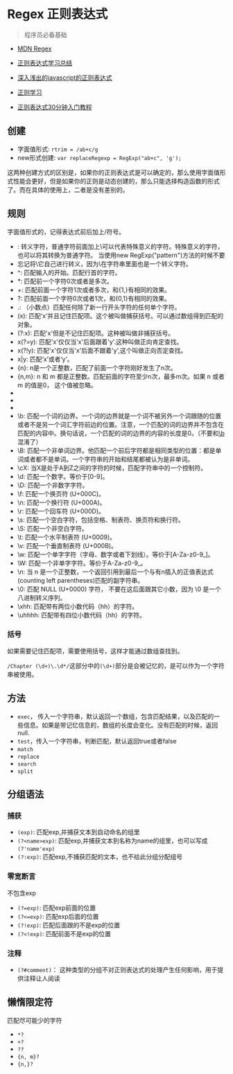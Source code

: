 # Regex 正则表达式

> 程序员必备基础

- [MDN Regex](https://developer.mozilla.org/zh-CN/docs/Web/JavaScript/Guide/Regular_Expressions)

- [正则表达式学习总结](https://segmentfault.com/a/1190000008766125)
- [深入浅出的javascript的正则表达式](http://web.jobbole.com/84450/)
- [正则学习](http://mp.weixin.qq.com/s/dVci7XH-xyd9FOdmVoJBDQ)
- [正则表达式30分钟入门教程](http://deerchao.net/tutorials/regex/regex.htm)

## 创建

- 字面值形式: `rtrim = /ab+c/g`
- new形式创建: `var replaceRegexp = RegExp("ab+c", 'g');`

这两种创建方式的区别是，如果你的正则表达式是可以确定的，那么使用字面值形式性能会更好，但是如果你的正则是动态创建的，那么只能选择构造函数的形式了。而在具体的使用上，二者是没有差别的。

## 规则

字面值形式的，记得表达式前后加上/符号。

- \: 转义字符，普通字符前面加上\可以代表特殊意义的字符。特殊意义的字符，也可以将其转换为普通字符。 当使用new RegExp("pattern")方法的时候不要
- 忘记将\它自己进行转义，因为\在字符串里面也是一个转义字符。
- ^: 匹配输入的开始。匹配行首的字符。
- *: 匹配前一个字符0次或者是多次。
- +: 匹配前面一个字符1次或者多次，和{1,}有相同的效果。
- ?: 匹配前面一个字符0次或者1次，和{0,1}有相同的效果。
- .: （小数点）匹配任何除了新一行开头字符的任何单个字符。
- (x): 匹配‘x’并且记住匹配项。这个被叫做捕获括号。可以通过数组得到匹配的对象。
- (?:x): 匹配'x'但是不记住匹配项。这种被叫做非捕获括号。
- x(?=y): 匹配'x'仅仅当'x'后面跟着'y'.这种叫做正向肯定查找。
- x(?!y): 匹配'x'仅仅当'x'后面不跟着'y',这个叫做正向否定查找。
- x|y: 匹配‘x’或者‘y’。
- {n}: n是一个正整数，匹配了前面一个字符刚好发生了n次。
- {n,m}: n 和 m 都是正整数。匹配前面的字符至少n次，最多m次。如果 n 或者 m 的值是0， 这个值被忽略。
- [xyz]: 一个字符集合。匹配方括号的中任意字符。你可以使用破折号（-）来指定一个字符范围。对于点（.）和星号（*）这样的特殊符号在一个字符集中没有特殊的意义。他们不必进行转意，不过转意也是起作用的。
- [^xyz]: 一个反向字符集。也就是说， 它匹配任何没有包含在方括号中的字符。你可以使用破折号（-）来指定一个字符范围。任何普通字符在这里都是起作用的。
- [\b]: 匹配一个退格(U+0008)。（不要和\b混淆了。）
- \b: 匹配一个词的边界。一个词的边界就是一个词不被另外一个词跟随的位置或者不是另一个词汇字符前边的位置。注意，一个匹配的词的边界并不包含在匹配的内容中。换句话说，一个匹配的词的边界的内容的长度是0。（不要和[\b]混淆了）
- \B: 匹配一个非单词边界。他匹配一个前后字符都是相同类型的位置：都是单词或者都不是单词。一个字符串的开始和结尾都被认为是非单词。
- \cX: 当X是处于A到Z之间的字符的时候，匹配字符串中的一个控制符。
- \d: 匹配一个数字。等价于[0-9]。
- \D: 匹配一个非数字字符。
- \f: 匹配一个换页符 (U+000C)。
- \n: 匹配一个换行符 (U+000A)。
- \r: 匹配一个回车符 (U+000D)。
- \s: 匹配一个空白字符，包括空格、制表符、换页符和换行符。
- \S: 匹配一个非空白字符。
- \t: 匹配一个水平制表符 (U+0009)。
- \v: 匹配一个垂直制表符 (U+000B)。
- \w: 匹配一个单字字符（字母、数字或者下划线）。等价于[A-Za-z0-9_]。
- \W: 匹配一个非单字字符。等价于A-Za-z0-9_。
- \n: 当 n 是一个正整数，一个返回引用到最后一个与有n插入的正值表达式(counting left parentheses)匹配的副字符串。
- \0: 匹配 NULL (U+0000) 字符， 不要在这后面跟其它小数，因为 \0 是一个八进制转义序列。
- \xhh: 匹配带有两位小数代码（hh）的字符。
- \uhhhh: 匹配带有四位小数代码（hh）的字符。

### 括号

如果需要记住匹配项，需要使用括号，这样才能通过数组查找到。

`/Chapter (\d+)\.\d*/`这部分中的`(\d+)`部分是会被记忆的，是可以作为一个字符串被使用。

## 方法

- `exec`， 传入一个字符串，默认返回一个数组，包含匹配结果，以及匹配的一些信息。如果是带记忆信息的，数组的长度会变化。没有匹配的时候，返回null.
- `test`，传入一个字符串，判断匹配，默认返回true或者false
- `match`
- `replace`
- `search`
- `split`

## 分组语法

### 捕获

- `(exp)`: 匹配exp,并捕获文本到自动命名的组里
- `(?<name>exp)`: 匹配exp,并捕获文本到名称为name的组里，也可以写成 `(?'name'exp)`
- `(?:exp)`: 匹配exp,不捕获匹配的文本，也不给此分组分配组号

### 零宽断言

不包含exp

- `(?=exp)`: 匹配exp前面的位置
- `(?<=exp)`: 匹配exp后面的位置
- `(?!exp)`: 匹配后面跟的不是exp的位置
- `(?<!exp)`: 匹配前面不是exp的位置

### 注释

- `(?#comment)`： 这种类型的分组不对正则表达式的处理产生任何影响，用于提供注释让人阅读

## 懒惰限定符

匹配尽可能少的字符

- `*?`
- `+?`
- `??`
- `{n, m}?`
- `{n,}?`

